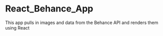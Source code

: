 # React_Behance_App
This app pulls in images and data from the Behance API and renders them using React
